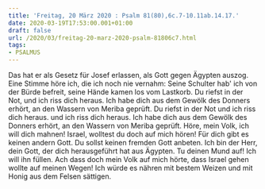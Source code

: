 ```yaml
---
title: 'Freitag, 20 März 2020 : Psalm 81(80),6c.7-10.11ab.14.17.'
date: 2020-03-19T17:53:00.001+01:00
draft: false
url: /2020/03/freitag-20-marz-2020-psalm-81806c7.html
tags: 
- PSALMUS
---
```


Das hat er als Gesetz für Josef erlassen, als Gott gegen Ägypten auszog. Eine Stimme höre ich, die ich noch nie vernahm: Seine Schulter hab' ich von der Bürde befreit, seine Hände kamen los vom Lastkorb. Du riefst in der Not, und ich riss dich heraus. Ich habe dich aus dem Gewölk des Donners erhört, an den Wassern von Meriba geprüft. Du riefst in der Not und ich riss dich heraus. und ich riss dich heraus. Ich habe dich aus dem Gewölk des Donners erhört, an den Wassern von Meriba geprüft. Höre, mein Volk, ich will dich mahnen! Israel, wolltest du doch auf mich hören! Für dich gibt es keinen andern Gott. Du sollst keinen fremden Gott anbeten. Ich bin der Herr, dein Gott, der dich herausgeführt hat aus Ägypten. Tu deinen Mund auf! Ich will ihn füllen. Ach dass doch mein Volk auf mich hörte, dass Israel gehen wollte auf meinen Wegen! Ich würde es nähren mit bestem Weizen und mit Honig aus dem Felsen sättigen.